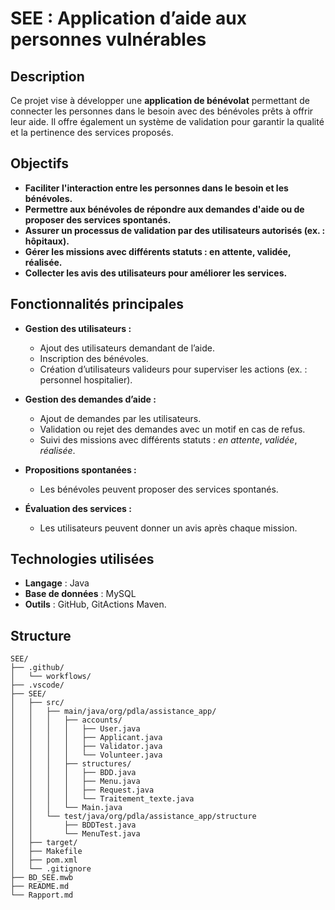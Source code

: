 # SEE : Application d’aide aux personnes vulnérables

## Description

Ce projet vise à développer une **application de bénévolat** permettant de connecter les personnes dans le besoin avec des bénévoles prêts à offrir leur aide. Il offre également un système de validation pour garantir la qualité et la pertinence des services proposés.

## Objectifs

- **Faciliter l'interaction entre les personnes dans le besoin et les bénévoles.**
- **Permettre aux bénévoles de répondre aux demandes d'aide ou de proposer des services spontanés.**
- **Assurer un processus de validation par des utilisateurs autorisés (ex. : hôpitaux).**
- **Gérer les missions avec différents statuts : en attente, validée, réalisée.**
- **Collecter les avis des utilisateurs pour améliorer les services.**

## Fonctionnalités principales

- **Gestion des utilisateurs :**
  - Ajout des utilisateurs demandant de l’aide.
  - Inscription des bénévoles.
  - Création d’utilisateurs valideurs pour superviser les actions (ex. : personnel hospitalier).

- **Gestion des demandes d’aide :**
  - Ajout de demandes par les utilisateurs.
  - Validation ou rejet des demandes avec un motif en cas de refus.
  - Suivi des missions avec différents statuts : *en attente*, *validée*, *réalisée*.

- **Propositions spontanées :**
  - Les bénévoles peuvent proposer des services spontanés.

- **Évaluation des services :**
  - Les utilisateurs peuvent donner un avis après chaque mission.

## Technologies utilisées

- **Langage** : Java
- **Base de données** : MySQL
- **Outils** : GitHub, GitActions Maven.

## Structure 

```plaintext
SEE/
├── .github/
│   └── workflows/
├── .vscode/
├── SEE/
│   ├── src/
│   │   ├── main/java/org/pdla/assistance_app/
│   │   │   ├── accounts/
│   │   │   │   ├── User.java
│   │   │   │   ├── Applicant.java
│   │   │   │   ├── Validator.java
│   │   │   │   └── Volunteer.java
│   │   │   ├── structures/
│   │   │   │   ├── BDD.java
│   │   │   │   ├── Menu.java
│   │   │   │   ├── Request.java
│   │   │   │   └── Traitement_texte.java
│   │   │   └── Main.java
│   │   └── test/java/org/pdla/assistance_app/structure
│   │       ├── BDDTest.java
│   │       └── MenuTest.java
│   ├── target/
│   ├── Makefile
│   ├── pom.xml
│   └── .gitignore
├── BD_SEE.mwb
├── README.md
└── Rapport.md

